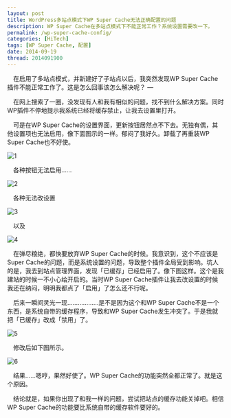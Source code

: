 ```yaml
---
layout: post
title: WordPress多站点模式下WP Super Cache无法正确配置的问题
description: WP Super Cache在多站点模式下不能正常工作？系统设置需要改一下。
permalink: /wp-super-cache-config/
categories: [HiTech]
tags: [WP Super Cache, 配置]
date: 2014-09-19
thread: 2014091900
--- 
```


　在启用了多站点模式，并新建好了子站点以后，我突然发现WP Super Cache插件不能正常工作了。这是怎么回事该怎么解决呢？
—

　在网上搜索了一圈，没发现有人和我有相似的问题，找不到什么解决方案。同时WP插件不停地提示我系统已经将缓存禁止，让我去设置里打开。


　可是在WP Super Cache的设置界面，更新按钮居然点不下去。无独有偶，其他设置项也无法启用，像下面图示的一样。郁闷了我好久。卸载了再重装WP Super Cache也不好使。

![1](http://lanternd.qiniudn.com/Pic4Post/wp-super-cache-config/wpsupercache-1.jpg)

　各种按钮无法启用……

![2](http://lanternd.qiniudn.com/Pic4Post/wp-super-cache-config/wpsupercache-2.jpg)

　各种无法改设置

![3](http://lanternd.qiniudn.com/Pic4Post/wp-super-cache-config/wpsupercache-3.jpg)

 　以及

![4](http://lanternd.qiniudn.com/Pic4Post/wp-super-cache-config/wpsupercache-4.jpg)


　在弹尽粮绝，都快要放弃WP Super Cache的时候。我意识到，这个不应该是Super Cache的问题，而是系统设置的问题，导致整个插件全局受到影响。坑人的是，我去到站点管理界面，发现「已缓存」已经启用了。像下图这样。这个是我建站的时候一不小心给开启的。当时WP Super Cache插件让我去改设置的时候我还在纳闷，明明我都点了「启用」了怎么还不行呢。

　后来一瞬间灵光一现………………是不是因为这个和WP Super Cache不是一个东西，是系统自带的缓存程序，导致和WP Super Cache发生冲突了。于是我就把「已缓存」改成「禁用」了。

![5](http://lanternd.qiniudn.com/Pic4Post/wp-super-cache-config/wpsupercache-5.jpg)


　修改后如下图所示。

![6](http://lanternd.qiniudn.com/Pic4Post/wp-super-cache-config/wpsupercache-6.jpg)

　结果……嗯哼，果然好使了。WP Super Cache的功能突然全都正常了。就是这个原因。

　结论就是，如果你出现了和我一样的问题，尝试把站点的缓存功能关掉吧。相信WP Super Cache的功能要比系统自带的缓存软件要好的。